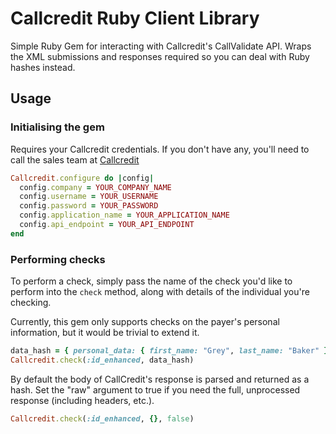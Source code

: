 # Callcredit Ruby Client Library

Simple Ruby Gem for interacting with Callcredit's CallValidate API. Wraps the
XML submissions and responses required so you can deal with Ruby hashes
instead.

## Usage

### Initialising the gem
Requires your Callcredit credentials. If you don't have any, you'll need to
call the sales team at [Callcredit](https://callcredit.co.uk)

```ruby
Callcredit.configure do |config|
  config.company = YOUR_COMPANY_NAME
  config.username = YOUR_USERNAME
  config.password = YOUR_PASSWORD
  config.application_name = YOUR_APPLICATION_NAME
  config.api_endpoint = YOUR_API_ENDPOINT
end
```

### Performing checks
To perform a check, simply pass the name of the check you'd like to perform
into the `check` method, along with details of the individual you're checking.

Currently, this gem only supports checks on the payer's personal information,
but it would be trivial to extend it.

```ruby
data_hash = { personal_data: { first_name: "Grey", last_name: "Baker" } }
Callcredit.check(:id_enhanced, data_hash)
```

By default the body of CallCredit's response is parsed and returned as a hash.
Set the "raw" argument to true if you need the full, unprocessed response
(including headers, etc.).

```ruby
Callcredit.check(:id_enhanced, {}, false)
```